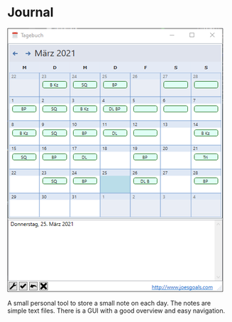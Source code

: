 # Journal


![Journal Screenshot](/JournalScreenshot.png?raw=true "Journal Screenshot")

A small personal tool to store a small note on each day. The notes are simple text files. There is a GUI with a good overview and easy navigation. 
